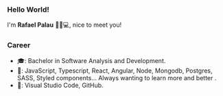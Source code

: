 ### Hello World! 
I'm **Rafael Palau** 👋👨💻, nice to meet you!

### Career
- 🎓: Bachelor in Software Analysis and Development.
- 💾: JavaScript, Typescript, React, Angular, Node, Mongodb, Postgres, SASS, Styled components... Always wanting to learn more and better .
- 🔧: Visual Studio Code, GitHub.          

